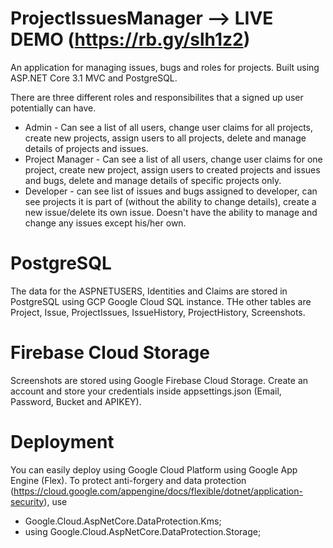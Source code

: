 # ProjectIssuesManager --> LIVE DEMO (https://rb.gy/slh1z2)

An application for managing issues, bugs and roles for projects. Built using ASP.NET Core 3.1 MVC and PostgreSQL. 

There are three different roles and responsibilites that a signed up user potentially can have.

* Admin - Can see a list of all users, change user claims for all projects, create new projects, assign users to all projects, delete and manage details of projects and issues.
* Project Manager - Can see a list of all users, change user claims for one project, create new project, assign users to created projects and issues and bugs, delete and manage details of specific projects only.
* Developer - can see list of issues and bugs assigned to developer, can see projects it is part of (without the ability to change details), create a new issue/delete its own issue. Doesn't have the ability to manage and change any issues except his/her own.

# PostgreSQL

The data for the ASPNETUSERS, Identities and Claims are stored in PostgreSQL using GCP Google Cloud SQL instance. THe other tables are Project, Issue, ProjectIssues, IssueHistory, ProjectHistory, Screenshots. 

# Firebase Cloud Storage

Screenshots are stored using Google Firebase Cloud Storage. Create an account and store your credentials inside appsettings.json (Email, Password, Bucket and APIKEY).

# Deployment

You can easily deploy using Google Cloud Platform using Google App Engine (Flex). To protect anti-forgery and data protection (https://cloud.google.com/appengine/docs/flexible/dotnet/application-security), use

* Google.Cloud.AspNetCore.DataProtection.Kms;
* using Google.Cloud.AspNetCore.DataProtection.Storage;
